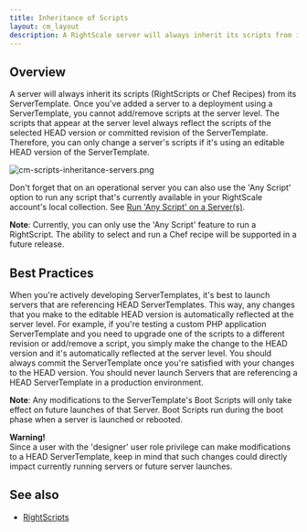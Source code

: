 ```yaml
---
title: Inheritance of Scripts
layout: cm_layout
description: A RightScale server will always inherit its scripts from its ServerTemplate. Once you have added a server to a deployment using a ServerTemplate, you cannot add/remove scripts at the server level.
---
```


## Overview

A server will always inherit its scripts (RightScripts or Chef Recipes) from its ServerTemplate. Once you've added a server to a deployment using a ServerTemplate, you cannot add/remove scripts at the server level. The scripts that appear at the server level always reflect the scripts of the selected HEAD version or committed revision of the ServerTemplate. Therefore, you can only change a server's scripts if it's using an editable HEAD version of the ServerTemplate.

![cm-scripts-inheritance-servers.png](/img/cm-scripts-inheritance-servers.png)

Don't forget that on an operational server you can also use the 'Any Script' option to run any script that's currently available in your RightScale account's local collection. See [Run 'Any Script' on a Server(s)](/cm/dashboard/design/multicloud_images/index.html).

**Note**: Currently, you can only use the 'Any Script' feature to run a RightScript. The ability to select and run a Chef recipe will be supported in a future release.

## Best Practices

When you're actively developing ServerTemplates, it's best to launch servers that are referencing HEAD ServerTemplates. This way, any changes that you make to the editable HEAD version is automatically reflected at the server level. For example, if you're testing a custom PHP application ServerTemplate and you need to upgrade one of the scripts to a different revision or add/remove a script, you simply make the change to the HEAD version and it's automatically reflected at the server level. You should always commit the ServerTemplate once you're satisfied with your changes to the HEAD version. You should never launch Servers that are referencing a HEAD ServerTemplate in a production environment.

**Note**: Any modifications to the ServerTemplate's Boot Scripts will only take effect on future launches of that Server. Boot Scripts run during the boot phase when a server is launched or rebooted.

**Warning!**  
Since a user with the 'designer' user role privilege can make modifications to a HEAD ServerTemplate, keep in mind that such changes could directly impact currently running servers or future server launches.

## See also

* [RightScripts](/cm/dashboard/design/rightscripts/)

